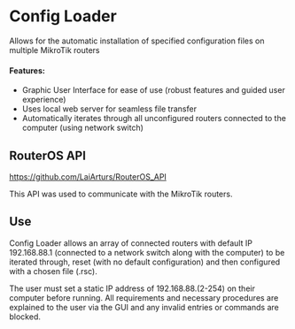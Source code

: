 
# Config Loader

Allows for the automatic installation of specified configuration files on multiple MikroTik routers

#### Features:

* Graphic User Interface for ease of use (robust features and guided user experience)
* Uses local web server for seamless file transfer
* Automatically iterates through all unconfigured routers connected to the computer (using network switch)

## RouterOS API

https://github.com/LaiArturs/RouterOS_API

This API was used to communicate with the MikroTik routers.


## Use

Config Loader allows an array of connected routers with default IP 192.168.88.1 (connected to a network switch along with the computer) to be iterated through, reset (with no default configuration)
and then configured with a chosen file (.rsc).

The user must set a static IP address of 192.168.88.(2-254) on their computer before running.
All requirements and necessary procedures are explained to the user via the GUI and any invalid entries or commands are blocked.











